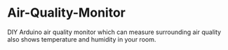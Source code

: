 # Air-Quality-Monitor
DIY Arduino air quality monitor which can measure surrounding air quality also shows temperature and humidity in your room.
